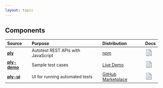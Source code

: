 ```yaml
---
layout: topic
---
```

## Components

| Source | Purpose | Distribution | Docs |
| :----- | :------ | :----------- | :--- |
| [**ply**](https://github.com/ply-ct/ply) | Autotest REST APIs with JavaScript | [npm](https://www.npmjs.com/package/ply-ct) | [![docs](../img/docs.gif)](requests) |
| [**ply-demo**](https://github.com/ply-ct/ply-demo) | Sample test cases | [Live Demo]() | [![docs](../img/docs.gif)](https://github.com/ply-ct/ply-demo/blob/main/README.md) |
| [**ply-ui**]() | UI for running automated tests | [GitHub Marketplace]() | [![docs](../img/docs.gif)]() |
